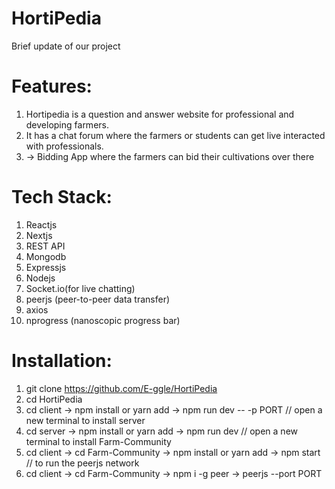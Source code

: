 # HortiPedia

Brief update of our project

# Features:
1. Hortipedia is a question and answer website for professional and developing farmers.
2. It has a chat forum where the farmers or students can get live interacted with professionals.
3. -> Bidding App where the farmers can bid their cultivations over there

# Tech Stack:
1. Reactjs
2. Nextjs
3. REST API
4. Mongodb
5. Expressjs
6. Nodejs
7. Socket.io(for live chatting)
8. peerjs (peer-to-peer data transfer)
9. axios
10. nprogress (nanoscopic progress bar)

# Installation:

1.  git clone https://github.com/E-ggle/HortiPedia
2.  cd HortiPedia
3.  cd client -> npm install or yarn add -> npm run dev -- -p PORT
    // open a new terminal to install server
4.  cd server -> npm install or yarn add -> npm run dev
    // open a new terminal to install Farm-Community
5.  cd client -> cd Farm-Community -> npm install or yarn add -> npm start
    // to run the peerjs network
6.  cd client -> cd Farm-Community -> npm i -g peer -> peerjs --port PORT
